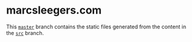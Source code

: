 # marcsleegers.com

This [`master`] branch contains the static files generated from the content in the [`src`] branch.

[`master`]: https://github.com/marcardioid/marcsleegers.com/tree/master
[`src`]: https://github.com/marcardioid/marcsleegers.com/tree/src